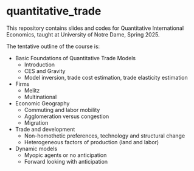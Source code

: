 # quantitative_trade

This repository contains slides and codes for Quantitative International Economics, taught at University of Notre Dame, Spring 2025.

The tentative outline of the course is:

- Basic Foundations of Quantitative Trade Models
  - Introduction
  - CES and Gravity
  - Model inversion, trade cost estimation, trade elasticity estimation
- Firms
  - Melitz
  - Multinational
- Economic Geography
  - Commuting and labor mobility
  - Agglomeration versus congestion
  - Migration
- Trade and development
  - Non-homothetic preferences, technology and structural change
  - Heterogeneous factors of production (land and labor)
- Dynamic models
  - Myopic agents or no anticipation
  - Forward looking with anticipation

